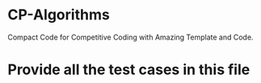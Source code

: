 # CP-Algorithms
Compact Code for Competitive Coding with Amazing Template and Code.
# Provide all the test cases in  this file